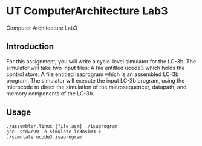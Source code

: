 # UT ComputerArchitecture Lab3
Computer Architecture Lab3

## Introduction
For this assignment, you will write a cycle-level simulator for the LC-3b. The simulator will take two input files:
A file entitled ucode3 which holds the control store.
A file entitled isaprogram which is an assembled LC-3b program.
The simulator will execute the input LC-3b program, using the microcode to direct the simulation of the microsequencer, datapath, and memory components of the LC-3b.

## Usage
```
./assembler.linux [file.asm] ./isaprogram
gcc -std=c99 -o simulate lc3bsim3.c
./simulate ucode3 isaprogram
```
